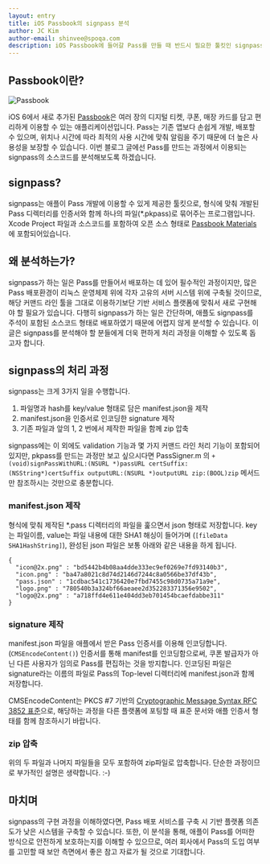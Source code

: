 ```yaml
---
layout: entry
title: iOS Passbook의 signpass 분석
author: JC Kim
author-email: shinvee@spoqa.com
description: iOS Passbook에 들어갈 Pass를 만들 때 반드시 필요한 툴킷인 signpass의 소스코드를 분석하였습니다.
---
```


## Passbook이란?

![Passbook](https://devimages.apple.com.edgekey.net/passbook/images/passbook-hero.png)

iOS 6에서 새로 추가된 [Passbook](http://www.apple.com/ios/whats-new/#passbook)은 여러 장의 디지털 티켓, 쿠폰, 매장 카드를 담고 편리하게 이용할 수 있는 애플리케이션입니다. Pass는 기존 앱보다 손쉽게 개발, 배포할 수 있으며, 위치나 시간에 따라 최적의 사용 시간에 맞춰 알림을 주기 때문에 더 높은 사용성을 보장할 수 있습니다. 이번 블로그 글에선 Pass를 만드는 과정에서 이용되는 signpass의 소스코드를 분석해보도록 하겠습니다.

## signpass?

signpass는 애플이 Pass 개발에 이용할 수 있게 제공한 툴킷으로, 형식에 맞춰 개발된 Pass 디렉터리를 인증서와 함께 하나의 파일(\*.pkpass)로 묶어주는 프로그램입니다. Xcode Project 파일과 소스코드를 포함하여 오픈 소스 형태로 [Passbook Materials](https://developer.apple.com/downloads/index.action?name=passbook)에 포함되어있습니다.

## 왜 분석하는가?

signpass가 하는 일은 Pass를 만들어서 배포하는 데 있어 필수적인 과정이지만, 많은 Pass 배포환경이 리눅스 운영체제 위에 각자 고유의 서버 시스템 위에 구축될 것이므로, 해당 커맨드 라인 툴을 그대로 이용하기보단 기반 서비스 플랫폼에 맞춰서 새로 구현해야 할 필요가 있습니다. 다행히 signpass가 하는 일은 간단하며, 애플도 signpass를 주석이 포함된 소스코드 형태로 배포하였기 때문에 어렵지 않게 분석할 수 있습니다. 이 글은 signpass를 분석해야 할 분들에게 더욱 편하게 처리 과정을 이해할 수 있도록 돕고자 합니다.

## signpass의 처리 과정

signpass는 크게 3가지 일을 수행합니다.

 1. 파일명과 hash를 key/value 형태로 담은 manifest.json을 제작
 2. manifest.json을 인증서로 인코딩한 signature 제작
 3. 기존 파일과 앞의 1, 2 번에서 제작한 파일을 함께 zip 압축

signpass에는 이 외에도 validation 기능과 몇 가지 커맨드 라인 처리 기능이 포함되어있지만, pkpass를 만드는 과정만 보고 싶으시다면 PassSigner.m 의 `+(void)signPassWithURL:(NSURL *)passURL certSuffix:(NSString*)certSuffix outputURL:(NSURL *)outputURL zip:(BOOL)zip` 메서드만 참조하시는 것만으로 충분합니다.

### manifest.json 제작

형식에 맞춰 제작된 *.pass 디렉터리의 파일을 훑으면서 json 형태로 저장합니다. key는 파일이름, value는 파일 내용에 대한 SHA1 해싱이 들어가며 (`[fileData SHA1HashString]`), 완성된 json 파일은 보통 아래와 같은 내용을 하게 됩니다.

    {
      "icon@2x.png" : "bd5442b4b08aa4dde333ec9ef0269e7fd93140b3",
      "icon.png" : "ba47a8021c8d74d2146d7244c8a0566be37df43b",
      "pass.json" : "1cdbac541c1736420e7fbd7455c98d0735a71a9e",
      "logo.png" : "780540b3a324bf66aeaee2d352283371356e9502",
      "logo@2x.png" : "a718ffd4e611e404dd3eb701454bcaefdabbe311"
    }

### signature 제작

manifest.json 파일을 애플에서 받은 Pass 인증서를 이용해 인코딩합니다. (`CMSEncodeContent()`) 인증서를 통해 manifest를 인코딩함으로써, 쿠폰 발급자가 아닌 다른 사용자가 임의로 Pass를 편집하는 것을 방지합니다. 인코딩된 파일은 signature라는 이름의 파일로 Pass의 Top-level 디렉터리에 manifest.json과 함께 저장합니다.

CMSEncodeContent는 PKCS #7 기반의 [Cryptographic Message Syntax RFC 3852 표준](http://www.ietf.org/rfc/rfc3852.txt)으로, 해당하는 과정을 다른 플랫폼에 포팅할 때 표준 문서와 애플 인증서 형태를 함께 참조하시기 바랍니다.

### zip 압축

위의 두 파일과 나머지 파일들을 모두 포함하여 zip파일로 압축합니다. 단순한 과정이므로 부가적인 설명은 생략합니다. :-)

## 마치며

signpass의 구현 과정을 이해하였다면, Pass 배포 서비스를 구축 시 기반 플랫폼 의존도가 낮은 시스템을 구축할 수 있습니다. 또한, 이 분석을 통해, 애플이 Pass를 어떠한 방식으로 안전하게 보호하는지를 이해할 수 있으므로, 여러 회사에서 Pass의 도입 여부를 고민할 때 보안 측면에서 좋은 참고 자료가 될 것으로 기대합니다.
